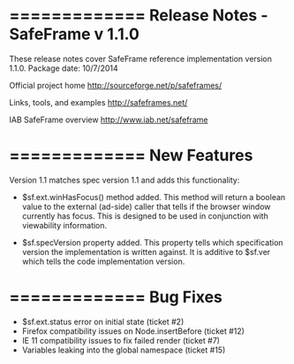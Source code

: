 =============
Release Notes - SafeFrame v 1.1.0
=============

These release notes cover SafeFrame reference implementation version 1.1.0.
Package date: 10/7/2014

Official project home
http://sourceforge.net/p/safeframes/

Links, tools, and examples
http://safeframes.net/

IAB SafeFrame overview
http://www.iab.net/safeframe


=============
New Features
=============

Version 1.1 matches spec version 1.1 and adds this functionality:

* $sf.ext.winHasFocus() method added. This method will return a boolean value to the 
  external (ad-side) caller that tells if the browser window currently has focus.
  This is designed to be used in conjunction with viewability information.
  
* $sf.specVersion property added. This property tells which specification version the
  implementation is written against. It is additive to $sf.ver which tells the 
  code implementation version.
  

=============
Bug Fixes
=============

* $sf.ext.status error on initial state (ticket #2)
* Firefox compatibility issues on Node.insertBefore (ticket #12)
* IE 11 compatibility issues to fix failed render (ticket #7)
* Variables leaking into the global namespace (ticket #15)



